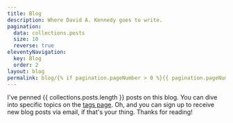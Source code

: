 ```yaml
---
title: Blog
description: Where David A. Kennedy goes to write.
pagination:
  data: collections.posts
  size: 10
  reverse: true
eleventyNavigation:
  key: Blog
  order: 2
layout: blog
permalink: blog/{% if pagination.pageNumber > 0 %}{{ pagination.pageNumber + 1 }}/{% endif %}index.html
---
```


I've penned {{ collections.posts.length }} posts on this blog. You can dive into specific topics on the <a href="{{ '/tags/' | url }}">tags page</a>. Oh, and you can sign up to receive new blog posts via email, if that's your thing. Thanks for reading!
